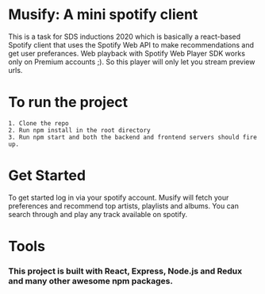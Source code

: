 # Musify: A mini spotify client

This is a task for SDS inductions 2020 which is basically a react-based Spotify client that uses the Spotify Web API to make recommendations and get user preferances. Web playback with Spotify Web Player SDK works only on Premium accounts ;). So this player will only let you stream preview urls.

# To run the project
``` 
1. Clone the repo
2. Run npm install in the root directory
3. Run npm start and both the backend and frontend servers should fire up.
```

# Get Started
To get started log in via your spotify account. Musify will fetch your preferences and recommend top artists, playlists and albums. You can search through and play any track available on spotify.

# Tools

### This project is built with React, Express, Node.js and Redux and many other awesome npm packages.
